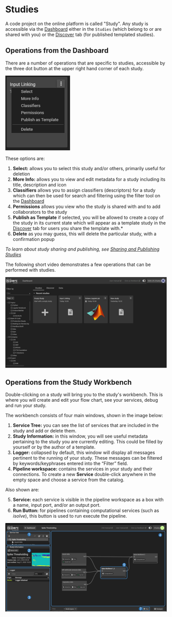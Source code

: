# Studies

A code project on the online platform is called "Study". Any study is accessible via the [Dashboard](Dashboard.md) either in the ```Studies``` (which belong to or are shared with you) or the [Discover](Discover.md) tab (for published templated studies).

## Operations from the Dashboard

There are a number of operations that are specific to studies, accessible by the three dot button at the upper right hand corner of each study.

![studyoptions](../_media/studyoptions.png)

These options are:
1. **Select:** allows you to select this study and/or others, primarily useful for deletion
2. **More Info:** allows you to view and edit metadata for a study including its title, description and icon
3. **Classifiers** allows you to assign classifiers (descriptors) for a study which can then be used for search and filtering using the filter tool on the [Dashboard](Dashboard.md)
4. **Permissions** allows you view who the study is shared with and to add collaborators to the study
5. **Publish as Template** if selected, you will be allowed to create a copy of the study in its current state which will appear as a template study in the [Discover](Discover.md) tab for users you share the template with.* 
6. **Delete** as you may guess, this will delete the particular study, with a confirmation popup

*To learn about study sharing and publishing, see [Sharing and Publishing Studies](GeneralUsage/sharestudy.md)*

The following short video demonstrates a few operations that can be performed with studies. 

![studieops](../_media/studytools.gif)


## Operations from the Study Workbench

Double-clicking on a study will bring you to the study's workbench. This is where you will create and edit your flow chart, see your services, debug and run your study.

The workbench consists of four main windows, shown in the image below:
1.  **Service Tree:** you can see the list of services that are included in the study and add or delete them.
2. **Study Information:** in this window, you will see useful metadata pertaining to the study you are currently editing. This could be filled by yourself or by the author of a template.
3. **Logger:** collapsed by default, this window will display all messages pertinent to the running of your study. These messages can be filtered by keywords/keyphrases entered into the “Filter” field.
4. **Pipeline workspace:** contains the services in your study and their connections. To create a new **Service** double-click anywhere in the empty space and choose a service from the catalog.

Also shown are:

5. **Service:** each service is visible in the pipeline workspace as a box with a name, input port, and/or an output port.
6. **Run Button:** for pipelines containing computational services (such as *isolve*), this button is used to run execute the pipeline.

![studieops](../_media/workbench.png)

